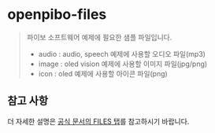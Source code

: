 # openpibo-files

> 파이보 소프트웨어 예제에 필요한 샘플 파일입니다.
>
>  - audio : audio, speech 예제에 사용할 오디오 파일(mp3)
>  - image : oled vision 예제에 사용할 이미지 파일(jpg/png)
>  - icon  : oled 예제에 사용할 아이콘 파일(png)

## 참고 사항
더 자세한 설명은 [공식 문서의 FILES 탭](https://themakerrobot.github.io/openpibo-python/build/html/files/audio.html)를 참고하시기 바랍니다.

